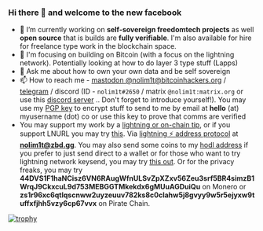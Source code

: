 ### Hi there 👋 and welcome to the new facebook

- 🔭 I’m currently working on **self-sovereign freedomtech projects** as well **open source** that is builds are **fully verifiable**. I'm also available for hire for freelance type work in the blockchain space.
- 🌱 I'm focusing on building on Bitcoin (with a focus on the lightning network). Potentially looking at how to do layer 3 type stuff (Lapps)
- 💬 Ask me about how to own your own data and be self sovereign
- 📫 How to reach me - [mastodon @nolim1t@bitcoinhackers.org](https://bitcoinhackers.org/@nolim1t) / [telegram](https://t.me/nolim1tcoblog) / discord (ID - `nolim1t#2650` / matrix `@nolim1t:matrix.org` or use this [discord server](https://discord.gg/5E7MBGK) .. Don't forget to introduce yourself!). You may use my [PGP key](https://nolim1t.co/key/pgpkey.asc.txt) to encrypt stuff to send to me by email at **hello** (at) myusername (dot) co or use this key to prove that comms are verified
- You may support my work by a [lightning or on-chain tip](https://nolim1t.co/tips/), or if you support LNURL you may try [this](https://zbd.gg/nolim1t). Via [lightning ⚡️ address protocol](https://lightningaddress.com/) at **nolim1t@zbd.gg**. You may also send some coins to my [hodl address](https://blockchair.com/bitcoin/address/bc1qfu03xlgmezynuw2dwsvl6wagaw8ata9s9s3elfst2f36dtj23shql2vdsy) if you prefer to just send direct to a wallet or for those who want to try lightning network keysend, you may try [this out](https://1ml.com/node/02e64be984a252d82d71a84f0f2bb8be375207a0862e827dacb290977eca84078f). Or for the privacy freaks, you may try **44DVS1F1haNCisz6VN6RAugWfnULSvZpXZxv56Zeu3srf5BR4simzB1WrqJ9CkxcuL9d753MEBGGTMkekdx6gMUuAGDuiQu** on Monero or **zs1r96xc6qtlqscnww2uyzeuuv782ks8c0clahw5j8gvyy9w5r5ejyxw9tuffxfjhh5vzy6cp67vvx** on Pirate Chain.


[![trophy](https://github-profile-trophy.vercel.app/?username=nolim1t&theme=onedark)](https://github.com/ryo-ma/github-profile-trophy)

<!--
**nolim1t/nolim1t** is a ✨ _special_ ✨ repository because its `README.md` (this file) appears on your GitHub profile.

Here are some ideas to get you started:

- 🔭 I’m currently working on ...
- 🌱 I’m currently learning ...
- 👯 I’m looking to collaborate on ...
- 🤔 I’m looking for help with ...
- 💬 Ask me about ...
- 📫 How to reach me: ...
- 😄 Pronouns: ...
- ⚡ Fun fact: ...
-->

